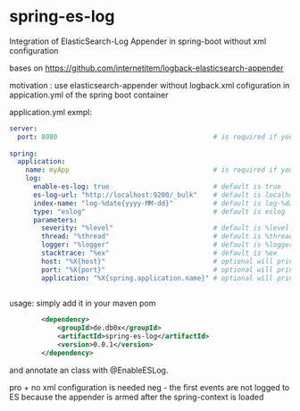 # spring-es-log
Integration of ElasticSearch-Log Appender in spring-boot without xml configuration

bases on https://github.com/internetitem/logback-elasticsearch-appender

motivation : use elasticsearch-appender without logback.xml 
cofiguration in appication.yml of the spring boot container


application.yml exmpl:

```yml
server:
  port: 8080                                       # is required if you use parameters.port
   
spring:
  application:
    name: myApp                                    # is required if you use parameters.application
    log: 
      enable-es-log: true                          # default is true
      es-log-url: "http://localhost:9200/_bulk"    # default is localhost:9200/_bulk
      index-name: "log-%date{yyyy-MM-dd}"          # default is log-%date{yyyy-MM-dd} 
      type: "eslog"                                # default is eslog
      parameters:        
        severity: "%level"                         # default is %level
        thread: "%thread"                          # default is %thread
        logger: "%logger"                          # default is %logger
        stacktrace: "%ex"                          # default is %ex
        host: "%X{host}"                           # optional will print name of the host
        port: "%X{port}"                           # optional will print server.port if set
        application: "%X{spring.application.name}" # optional will print spring.application.name
        
```
usage:
simply add it in your maven pom 
```xml
		<dependency>
			<groupId>de.db0x</groupId>
			<artifactId>spring-es-log</artifactId>
			<version>0.0.1</version>
		</dependency>
```
and annotate an class with @EnableESLog.

pro + no xml configuration is needed
neg - the first events are not logged to ES because the appender is armed after the spring-context is loaded 